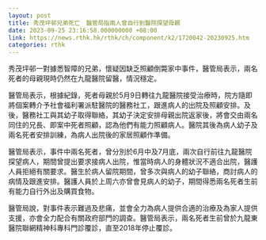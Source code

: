 ```yaml
---
layout: post
title: 秀茂坪邨兄弟死亡　醫管局指兩人曾自行到醫院探望母親
date: 2023-09-25 23:16:58.000000000 +08:00
link: https://news.rthk.hk/rthk/ch/component/k2/1720042-20230925.htm
categories: rthk
---
```


秀茂坪邨一對據悉智障的兄弟，懷疑因缺乏照顧倒斃家中事件，醫管局表示，兩名死者的母親現時仍然在九龍醫院留醫，情況穩定。

醫管局表示，根據紀錄，死者母親於5月9日轉往九龍醫院接受治療時，院方隨即將個案轉介予社會福利署派駐醫院的醫務社工，跟進病人的出院及照顧安排。及後，醫務社工與其幼子取得聯絡，其幼子決定安排母親出院返家後，將會交由兩名同住的兄長、即案中死者照顧，認為他們有能力照顧病人。醫院其後為病人幼子及兩名死者安排訓練，為病人出院後的家居照顧作準備。
 
醫管局表示，事件中兩名死者，曾分別於6月中及7月底，兩次自行前往九龍醫院探望病人，期間曾提出要求接病人出院，惟當時病人的身體狀況不適合出院，醫護人員拒絕有關要求。醫生於病人留院期間，曾多次與病人的幼子聯絡，商討病人的病情及跟進安排。醫護人員於上周六亦曾會見病人的幼子，期間得悉兩名死者生前有能力自行外出及購買食物。
 
醫管局說，對事件表示難過及悲痛，並會全力為病人提供合適的治療及為家人提供支援，亦會全力配合有關政府部門的調查。醫管局表示，兩名死者生前曾於九龍東醫院聯網精神科專科門診覆診，直至2018年停止覆診。
